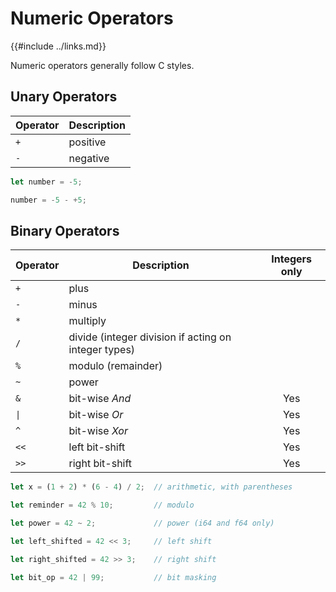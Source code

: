 Numeric Operators
=================

{{#include ../links.md}}

Numeric operators generally follow C styles.

Unary Operators
---------------

| Operator | Description |
| -------- | ----------- |
| `+`      | positive    |
| `-`      | negative    |

```rust
let number = -5;

number = -5 - +5;
```

Binary Operators
----------------

| Operator        | Description                                          | Integers only |
| --------------- | ---------------------------------------------------- | :-----------: |
| `+`             | plus                                                 |               |
| `-`             | minus                                                |               |
| `*`             | multiply                                             |               |
| `/`             | divide (integer division if acting on integer types) |               |
| `%`             | modulo (remainder)                                   |               |
| `~`             | power                                                |               |
| `&`             | bit-wise _And_                                       |      Yes      |
| <code>\|</code> | bit-wise _Or_                                        |      Yes      |
| `^`             | bit-wise _Xor_                                       |      Yes      |
| `<<`            | left bit-shift                                       |      Yes      |
| `>>`            | right bit-shift                                      |      Yes      |

```rust
let x = (1 + 2) * (6 - 4) / 2;  // arithmetic, with parentheses

let reminder = 42 % 10;         // modulo

let power = 42 ~ 2;             // power (i64 and f64 only)

let left_shifted = 42 << 3;     // left shift

let right_shifted = 42 >> 3;    // right shift

let bit_op = 42 | 99;           // bit masking
```

